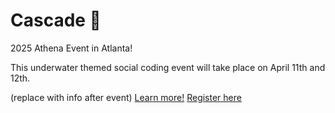 # Cascade 🌊

2025 Athena Event in Atlanta!

This underwater themed social coding event will take place on April 11th and 12th. 

(replace with info after event)
[Learn more!](https://www.canva.com/design/DAGgD9anCAY/e5fpavQDTwVIwYBhI4DhYA/view?utm_content=DAGgD9anCAY&utm_campaign=designshare&utm_medium=link2&utm_source=uniquelinks&utlId=h909af7f0df)
[Register here](https://airtable.com/appNP3OyOWyiERjCT/shrM78uhbCQXufpTo)
